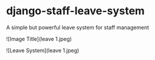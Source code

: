 # django-staff-leave-system
A simple but powerful leave system for staff management

![Image Title](leave 1.jpeg)


![Leave System](leave 1.jpeg)
